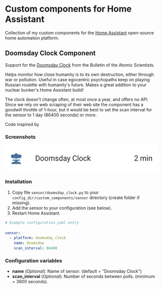 # Custom components for Home Assistant

Collection of my custom components for the [Home Assistant](https://home-assistant.io/) open-source home automation platform.

## Doomsday Clock Component

Support for the [Doomsday Clock](https://thebulletin.org/timeline) from the Bulletin of the Atomic Scientists.

Helps monitor how close humanity is to its own destruction, either through war or pollution. Useful in case egocentric psychopaths keep on playing Russian roulette with humanity's future. Makes a great addition to your nuclear bunker's Home Assistant build!

The clock doesn't change often, at most once a year, and offers no API. Since we rely on web scraping of their web site the component has a goodwill throttle of 1-hour, but it would be best to set the scan interval for the sensor to 1 day (86400 seconds) or more.

Code inspired by [](https://github.com/mattbierner/MinutesToMidnight)

### Screenshots

![Sensor state](./screenshots/doomsday_clock_2min.png "Sensor state")

### Installation

1. Copy file `sensor/doomsday_clock.py` to your `config_dir/custom_components/sensor` directory (create folder if missing). 
1. Add the sensor to your configuration (see below).
1. Restart Home Assistant.

```yaml
# Example configuration.yaml entry

sensor:
  - platform: doomsday_clock
    name: Doomsday
    scan_interval: 86400
```

### Configuration variables

- **name** (_Optional_): Name of sensor. (default = "Doomsday Clock")
- **scan_interval** (_Optional_): Number of seconds between polls. (minimum = 3600 seconds).







